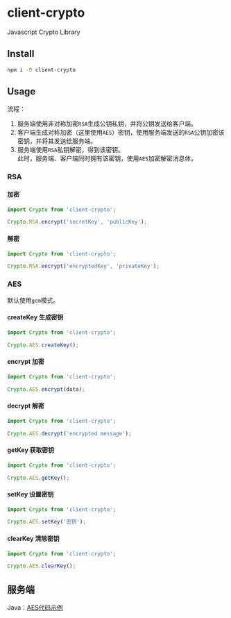 # client-crypto
Javascript Crypto Library

## Install

```bash
npm i -D client-crypto
``` 

## Usage

流程：  
1. 服务端使用非对称加密`RSA`生成公钥私钥，并将公钥发送给客户端。
2. 客户端生成对称加密（这里使用`AES`）密钥，使用服务端发送的`RSA`公钥加密该密钥，并将其发送给服务端。
3. 服务端使用`RSA`私钥解密，得到该密钥。  
此时，服务端、客户端同时拥有该密钥，使用`AES`加密解密消息体。


### RSA

#### 加密
```javascript
import Crypto from 'client-crypto';

Crypto.RSA.encrypt('secretKey', 'publicKey');
```

#### 解密
```javascript
import Crypto from 'client-crypto';

Crypto.RSA.encrypt('encryptedKey', 'privateKey');
```

### AES
默认使用`gcm`模式。

#### createKey 生成密钥

```javascript
import Crypto from 'client-crypto';

Crypto.AES.createKey();
```

#### encrypt 加密

```javascript
import Crypto from 'client-crypto';

Crypto.AES.encrypt(data);
```

#### decrypt 解密

```javascript
import Crypto from 'client-crypto';

Crypto.AES.decrypt('encrypted message');
```

#### getKey 获取密钥

```javascript
import Crypto from 'client-crypto';

Crypto.AES.getKey();
```

#### setKey 设置密钥

```javascript
import Crypto from 'client-crypto';

Crypto.AES.setKey('密钥');
```

#### clearKey 清除密钥

```javascript
import Crypto from 'client-crypto';

Crypto.AES.clearKey();
```

## 服务端
Java：[AES代码示例](https://blog.csdn.net/catoop/article/details/96431206?ops_request_misc=%257B%2522request%255Fid%2522%253A%2522158650148019725256734765%2522%252C%2522scm%2522%253A%252220140713.130102334..%2522%257D&request_id=158650148019725256734765&biz_id=0&utm_source=distribute.pc_search_result.none-task-blog-soetl_so_first_rank_v2_rank_v25-12)
